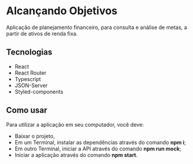 # Alcançando Objetivos
<p>
Aplicação de planejamento financeiro, para consulta e análise de metas, a partir de ativos de renda fixa.</p>

## Tecnologias
<ul>
<li>React</li>
<li>React Router</li>
<li>Typescript</li>
<li>JSON-Server</li>
<li>Styled-components</li>
</ul>

## Como usar
<p>Para utilizar a aplicação em seu computador, você deve: </p>
<ul>
<li>Baixar o projeto,
<li>Em um Terminal, instalar as dependências através do comando <b>npm i</b>;</li>
<li>Em outro Terminal, iniciar a API através do comando <b>npm run mock</b>;</li>
<li>Iniciar a aplicação através do comando <b>npm start</b>.</li>
</ul>

